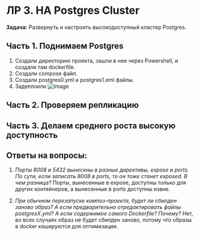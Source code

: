 # ЛР 3. HA Postgres Cluster

**Задача:** 
Развернуть и настроить высокодоступный кластер Postgres.

## Часть 1. Поднимаем Postgres
1. Создали директорию проекта, зашли в нее через Powershell, и создали там dockerfile.
2. Создали compose файл.
3. Создали postgres0.yml и postgres1.eml файлы.
4. Задеплоили
   ![image]()

## Часть 2. Проверяем репликацию

## Часть 3. Делаем среднего роста высокую доступность

## Ответы на вопросы:
1. *Порты 8008 и 5432 вынесены в разные директивы, expose и ports. По сути, если записать 8008 в ports, то он тоже станет exposed. В
чем разница?*
Порты, вынесенные в expose, доступны только для других контейнеров, а вынесенные в ports доступны извне.

3. *При обычном перезапуске композ-проекта, будет ли сбилден заново образ? А если предварительно отредактировать файлы
postgresX.yml? А если содержимое самого Dockerfile? Почему?*
Нет, во всех случаях образ не будет сбилден заново, потому что образы в docker кэшируются для оптимизации.
